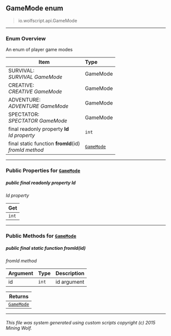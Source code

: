 ## GameMode __enum__

>io.wolfscript.api.GameMode

---

### Enum Overview

An enum of player game modes

Item | Type   
--- | :--- 
SURVIVAL: <br> _SURVIVAL GameMode_ | GameMode
CREATIVE: <br> _CREATIVE GameMode_ | GameMode
ADVENTURE: <br> _ADVENTURE GameMode_ | GameMode
SPECTATOR: <br> _SPECTATOR GameMode_ | GameMode
final readonly property __Id__ <br> _Id property_ | `int`
final static function __fromId__(id) <br> _fromId method_ | [`GameMode`](GameMode.md)



---


### Public Properties for [`GameMode`](GameMode.md)

##### <a id='id'></a>public final readonly property __Id__

_Id property_

Get | 
--- | 
`int` |



---

### Public Methods for [`GameMode`](GameMode.md)

##### <a id='fromid'></a>public final static function __fromId__(id)

_fromId method_

Argument | Type | Description  
--- | --- | --- 
id | `int` | id argument

Returns | 
--- | 
[`GameMode`](GameMode.md) |


---


###### This file was system generated using custom scripts copyright (c) 2015 Mining Wolf.
	

